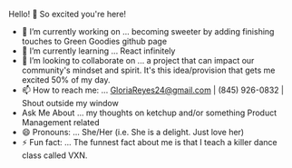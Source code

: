  Hello! 👋 So excited you're here!



- 🔭 I’m currently working on ... becoming sweeter by adding finishing touches to Green Goodies github page
- 🌱 I’m currently learning ... React infinitely
- 👯 I’m looking to collaborate on ... a project that can impact our community's mindset and spirit. It's this idea/provision that gets me excited 50% of my day. 
- 📫 How to reach me: ... GloriaReyes24@gmail.com | (845) 926-0832 | Shout outside my window
- Ask Me About ... my thoughts on ketchup and/or something Product Management related
- 😄 Pronouns: ... She/Her (i.e. She is a delight. Just love her)
- ⚡ Fun fact: ... The funnest fact about me is that I teach a killer dance class called VXN. 

